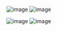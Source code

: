![image](https://github.com/user-attachments/assets/de15f098-f21a-4508-8d84-32962dd2346c)  ![image](https://github.com/user-attachments/assets/8fe574ee-8d85-4ae8-8990-8e068bc3b96c)

![image](https://github.com/user-attachments/assets/0835ff07-87ff-427d-8776-e4bdaa2a9af7)
![image](https://github.com/user-attachments/assets/ef67d6cd-b274-4049-896b-f505dee850d1)
